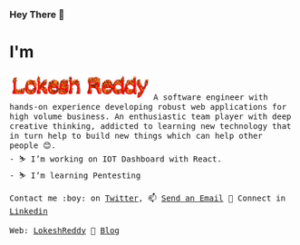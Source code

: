 ### Hey There 👋

<p align="center">
  <h1>I'm</h1> <img src="https://github.com/lokeshreddy007/PythonQMLProject/blob/master/lokeshreddy.gif" width="250px">
  <samp>A software engineer with hands-on experience developing robust web applications for high volume business. An enthusiastic team player with deep creative thinking, addicted to learning new technology that in turn help to build new things which can help other people 😊.
  <br>
    - ⛷️ I’m working on IOT Dashboard with React. <br>
    - ⛷️ I’m learning Pentesting
     <br><br>Contact me :boy: on <a href="https://twitter.com/lokeshrocks7">Twitter</a>, 📫 <a href="mailto:lokeshreddy@gmail.com">Send an Email</a> 💬 Connect in <a href="https://www.linkedin.com/in/lokesh-reddy7/">Linkedin</a>
     <br><br>Web: <a href="http://lokeshreddy007.github.io/">LokeshReddy</a> 🏹 <a href="https://blog-lokeshreddy.netlify.app/">Blog</a>
</p> 

<!--
**lokeshreddy007/lokeshreddy007** is a ✨ _special_ ✨ repository because its `README.md` (this file) appears on your GitHub profile.

Here are some ideas to get you started:

- 🔭 I’m currently working on ...
- 🌱 I’m currently learning ...
- 👯 I’m looking to collaborate on ...
- 🤔 I’m looking for help with ...
- 💬 Ask me about ...
- 📫 How to reach me: ...
- 😄 Pronouns: ...
- ⚡ Fun fact: ...
-->

